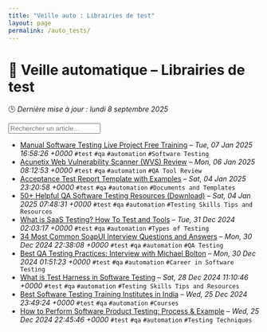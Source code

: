 ```yaml
---
title: "Veille auto : Librairies de test"
layout: page
permalink: /auto_tests/
---
```


# 🧪 Veille automatique – Librairies de test

🕒 *Dernière mise à jour : lundi 8 septembre 2025*

<div class="search-container">
  <input type="text" id="article-search" placeholder="Rechercher un article...">
  <div class="tag-filters" id="tag-filters">
    <!-- Les filtres par tag seront générés dynamiquement -->
  </div>
</div>

- <span data-article='{"title":"Manual Software Testing Live Project Free Training","link":"https://www.softwaretestinghelp.com/free-online-software-testing-qa-training-course/","date":"Tue, 07 Jan 2025 16:58:26 +0000","tags":["test","qa","automation","Software Testing"]}'>[Manual Software Testing Live Project Free Training](https://www.softwaretestinghelp.com/free-online-software-testing-qa-training-course/) – *Tue, 07 Jan 2025 16:58:26 +0000* `#test` `#qa` `#automation` `#Software Testing`</span>
- <span data-article='{"title":"Acunetix Web Vulnerability Scanner (WVS) Review","link":"https://www.softwaretestinghelp.com/acunetix-web-vulnerability-scanner-wvs-review/","date":"Mon, 06 Jan 2025 08:12:53 +0000","tags":["test","qa","automation","QA Tool Review"]}'>[Acunetix Web Vulnerability Scanner (WVS) Review](https://www.softwaretestinghelp.com/acunetix-web-vulnerability-scanner-wvs-review/) – *Mon, 06 Jan 2025 08:12:53 +0000* `#test` `#qa` `#automation` `#QA Tool Review`</span>
- <span data-article='{"title":"Acceptance Test Report Template with Examples","link":"https://www.softwaretestinghelp.com/acceptance-test-reports/","date":"Sat, 04 Jan 2025 23:20:58 +0000","tags":["test","qa","automation","Documents and Templates"]}'>[Acceptance Test Report Template with Examples](https://www.softwaretestinghelp.com/acceptance-test-reports/) – *Sat, 04 Jan 2025 23:20:58 +0000* `#test` `#qa` `#automation` `#Documents and Templates`</span>
- <span data-article='{"title":"50+ Helpful QA Software Testing Resources (Download)","link":"https://www.softwaretestinghelp.com/68-essential-resources-to-be-a-successful-tester/","date":"Sat, 04 Jan 2025 07:48:31 +0000","tags":["test","qa","automation","Testing Skills Tips and Resources"]}'>[50+ Helpful QA Software Testing Resources (Download)](https://www.softwaretestinghelp.com/68-essential-resources-to-be-a-successful-tester/) – *Sat, 04 Jan 2025 07:48:31 +0000* `#test` `#qa` `#automation` `#Testing Skills Tips and Resources`</span>
- <span data-article='{"title":"What is SaaS Testing? How To Test and Tools","link":"https://www.softwaretestinghelp.com/saas-testing/","date":"Tue, 31 Dec 2024 02:03:17 +0000","tags":["test","qa","automation","Types of Testing"]}'>[What is SaaS Testing? How To Test and Tools](https://www.softwaretestinghelp.com/saas-testing/) – *Tue, 31 Dec 2024 02:03:17 +0000* `#test` `#qa` `#automation` `#Types of Testing`</span>
- <span data-article='{"title":"34 Most Common SoapUI Interview Questions and Answers","link":"https://www.softwaretestinghelp.com/soapui-interview-questions-and-answers/","date":"Mon, 30 Dec 2024 22:38:08 +0000","tags":["test","qa","automation","QA Testing"]}'>[34 Most Common SoapUI Interview Questions and Answers](https://www.softwaretestinghelp.com/soapui-interview-questions-and-answers/) – *Mon, 30 Dec 2024 22:38:08 +0000* `#test` `#qa` `#automation` `#QA Testing`</span>
- <span data-article='{"title":"Best QA Testing Practices: Interview with Michael Bolton","link":"https://www.softwaretestinghelp.com/an-interview-with-michael-bolton/","date":"Mon, 30 Dec 2024 01:51:23 +0000","tags":["test","qa","automation","Career in Software Testing"]}'>[Best QA Testing Practices: Interview with Michael Bolton](https://www.softwaretestinghelp.com/an-interview-with-michael-bolton/) – *Mon, 30 Dec 2024 01:51:23 +0000* `#test` `#qa` `#automation` `#Career in Software Testing`</span>
- <span data-article='{"title":"What is Test Harness in Software Testing","link":"https://www.softwaretestinghelp.com/what-is-test-harness/","date":"Sat, 28 Dec 2024 11:10:46 +0000","tags":["test","qa","automation","Testing Skills Tips and Resources"]}'>[What is Test Harness in Software Testing](https://www.softwaretestinghelp.com/what-is-test-harness/) – *Sat, 28 Dec 2024 11:10:46 +0000* `#test` `#qa` `#automation` `#Testing Skills Tips and Resources`</span>
- <span data-article='{"title":"Best Software Testing Training Institutes in India","link":"https://www.softwaretestinghelp.com/which-software-testing-institute-should-i-join/","date":"Wed, 25 Dec 2024 23:49:24 +0000","tags":["test","qa","automation","Courses"]}'>[Best Software Testing Training Institutes in India](https://www.softwaretestinghelp.com/which-software-testing-institute-should-i-join/) – *Wed, 25 Dec 2024 23:49:24 +0000* `#test` `#qa` `#automation` `#Courses`</span>
- <span data-article='{"title":"How to Perform Software Product Testing: Process & Example","link":"https://www.softwaretestinghelp.com/how-perform-software-product-testing/","date":"Wed, 25 Dec 2024 22:45:46 +0000","tags":["test","qa","automation","Testing Techniques"]}'>[How to Perform Software Product Testing: Process & Example](https://www.softwaretestinghelp.com/how-perform-software-product-testing/) – *Wed, 25 Dec 2024 22:45:46 +0000* `#test` `#qa` `#automation` `#Testing Techniques`</span>


<script>
document.addEventListener('DOMContentLoaded', function() {
  function filterArticles() {
    const input = document.getElementById('article-search');
    const filter = input.value.toLowerCase();
    const items = document.getElementsByTagName('li');
    
    for (let i = 0; i < items.length; i++) {
      const item = items[i];
      const text = item.textContent.toLowerCase();
      if (text.indexOf(filter) > -1) {
        item.style.display = "";
      } else {
        item.style.display = "none";
      }
    }
  }

  // Extraction de tous les tags présents dans les articles
  const tagElements = document.querySelectorAll('code');
  const tags = new Set();
  
  tagElements.forEach(el => {
    if (el.textContent.startsWith('#')) {
      tags.add(el.textContent.substring(1));
    }
  });
  
  // Génération des filtres par tag
  const tagFiltersContainer = document.getElementById('tag-filters');
  if (tagFiltersContainer) {
    tags.forEach(tag => {
      const tagBtn = document.createElement('button');
      tagBtn.className = 'tag-filter-btn';
      tagBtn.textContent = '#' + tag;
      tagBtn.onclick = function() {
        document.getElementById('article-search').value = tag;
        filterArticles();
      };
      tagFiltersContainer.appendChild(tagBtn);
    });
  }
  
  // Attacher l'événement de filtrage au champ de recherche
  const searchInput = document.getElementById('article-search');
  if (searchInput) {
    searchInput.addEventListener('input', filterArticles);
  }
});
</script>